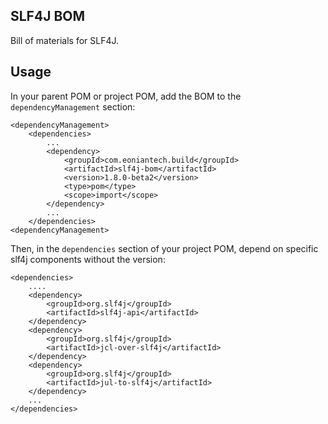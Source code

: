 ## SLF4J BOM
Bill of materials for SLF4J.

## Usage
In your parent POM or project POM, add the BOM to the `dependencyManagement` section:
```
<dependencyManagement>
    <dependencies>
        ...
        <dependency>
            <groupId>com.eoniantech.build</groupId>
            <artifactId>slf4j-bom</artifactId>
            <version>1.8.0-beta2</version>
            <type>pom</type>
            <scope>import</scope>
        </dependency> 
        ...
    </dependencies> 
<dependencyManagement>
```

Then, in the `dependencies` section of your project POM, depend on specific slf4j components without the version:

```
<dependencies>
    ....
    <dependency>
        <groupId>org.slf4j</groupId>
        <artifactId>slf4j-api</artifactId>
    </dependency>
    <dependency>
        <groupId>org.slf4j</groupId>
        <artifactId>jcl-over-slf4j</artifactId>
    </dependency>
    <dependency>
        <groupId>org.slf4j</groupId>
        <artifactId>jul-to-slf4j</artifactId>
    </dependency>
    ...
</dependencies>   

